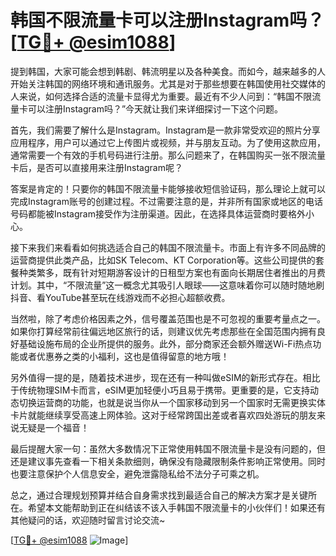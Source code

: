 # 韩国不限流量卡可以注册Instagram吗？[[TG💪+ @esim1088](https://t.me/s/esim1088)]

提到韩国，大家可能会想到韩剧、韩流明星以及各种美食。而如今，越来越多的人开始关注韩国的网络环境和通讯服务。尤其是对于那些想要在韩国使用社交媒体的人来说，如何选择合适的流量卡显得尤为重要。最近有不少人问到：“韩国不限流量卡可以注册Instagram吗？”今天就让我们来详细探讨一下这个问题。

首先，我们需要了解什么是Instagram。Instagram是一款非常受欢迎的照片分享应用程序，用户可以通过它上传图片或视频，并与朋友互动。为了使用这款应用，通常需要一个有效的手机号码进行注册。那么问题来了，在韩国购买一张不限流量卡后，是否可以直接用来注册Instagram呢？

答案是肯定的！只要你的韩国不限流量卡能够接收短信验证码，那么理论上就可以完成Instagram账号的创建过程。不过需要注意的是，并非所有国家或地区的电话号码都能被Instagram接受作为注册渠道。因此，在选择具体运营商时要格外小心。

接下来我们来看看如何挑选适合自己的韩国不限流量卡。市面上有许多不同品牌的运营商提供此类产品，比如SK Telecom、KT Corporation等。这些公司提供的套餐种类繁多，既有针对短期游客设计的日租型方案也有面向长期居住者推出的月费计划。其中，“不限流量”这一概念尤其吸引人眼球——这意味着你可以随时随地刷抖音、看YouTube甚至玩在线游戏而不必担心超额收费。

当然啦，除了考虑价格因素之外，信号覆盖范围也是不可忽视的重要考量点之一。如果你打算经常前往偏远地区旅行的话，则建议优先考虑那些在全国范围内拥有良好基础设施布局的企业所提供的服务。此外，部分商家还会额外赠送Wi-Fi热点功能或者优惠券之类的小福利，这也是值得留意的地方哦！

另外值得一提的是，随着技术进步，现在还有一种叫做eSIM的新形式存在。相比于传统物理SIM卡而言，eSIM更加轻便小巧且易于携带。更重要的是，它支持动态切换运营商的功能，也就是说当你从一个国家移动到另一个国家时无需更换实体卡片就能继续享受高速上网体验。这对于经常跨国出差或者喜欢四处游玩的朋友来说无疑是一个福音！

最后提醒大家一句：虽然大多数情况下正常使用韩国不限流量卡是没有问题的，但还是建议事先查看一下相关条款细则，确保没有隐藏限制条件影响正常使用。同时也要注意保护个人信息安全，避免泄露隐私给不法分子可乘之机。

总之，通过合理规划预算并结合自身需求找到最适合自己的解决方案才是关键所在。希望本文能帮助到正在纠结该不该入手韩国不限流量卡的小伙伴们！如果还有其他疑问的话，欢迎随时留言讨论交流~

[[TG💪+ @esim1088](https://t.me/s/esim1088) ![Image](https://i.postimg.cc/4NQfJmqS/Snipaste-2025-05-13-00-14-12.png)]